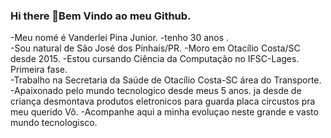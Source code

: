   ### Hi there 👋Bem  Vindo ao meu Github.  

-Meu nomé é  Vanderlei  Pina Junior.
-tenho 30 anos .  
-Sou natural de São José  dos Pinhais/PR. 
-Moro em Otacílio Costa/SC desde 2015.
-Estou cursando Ciência da Computação no IFSC-Lages. Primeira fase.   
-Trabalho na Secretaria da Saúde de Otacílio Costa-SC área do Transporte.
-Apaixonado pelo mundo tecnologico  desde  meus  5 anos.  ja desde de criança desmontava  produtos eletronicos  para guarda  placa circustos pra  meu querido Vô.
-Acompanhe aqui  a minha evoluçao neste grande e vasto mundo tecnologisco.
